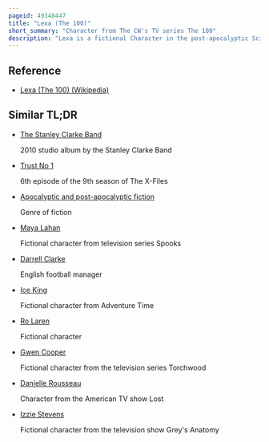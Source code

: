 ```yaml
---
pageid: 49348447
title: "Lexa (The 100)"
short_summary: "Character from The CW's TV series The 100"
description: "Lexa is a fictional Character in the post-apocalyptic Science Fiction Television Series the 100 portrayed by alycia Debnam-Carey. The recurring Character does not appear in the Books on which the Series is loosely based. The Commander of the allied Grounder Clans, Lexa is portrayed as a reasonable Leader and strong Warrior. She considers love a Weakness, a View significantly impacted by the Murder of her former Girlfriend. Although she starts to show romantic Feelings for Clarke Griffin and takes her Views into Consideration, Lexa puts her People first, even at the Expense of Clarke's Trust. Lexa's progressive Leadership places her in Conflict with her People, especially after Changes to her Coalition."
---
```


## Reference

- [Lexa (The 100) (Wikipedia)](https://en.wikipedia.org/?curid=49348447)

## Similar TL;DR

- [The Stanley Clarke Band](/tldr/en/the-stanley-clarke-band)

  2010 studio album by the Stanley Clarke Band

- [Trust No 1](/tldr/en/trust-no-1)

  6th episode of the 9th season of The X-Files

- [Apocalyptic and post-apocalyptic fiction](/tldr/en/apocalyptic-and-post-apocalyptic-fiction)

  Genre of fiction

- [Maya Lahan](/tldr/en/maya-lahan)

  Fictional character from television series Spooks

- [Darrell Clarke](/tldr/en/darrell-clarke)

  English football manager

- [Ice King](/tldr/en/ice-king)

  Fictional character from Adventure Time

- [Ro Laren](/tldr/en/ro-laren)

  Fictional character

- [Gwen Cooper](/tldr/en/gwen-cooper)

  Fictional character from the television series Torchwood

- [Danielle Rousseau](/tldr/en/danielle-rousseau)

  Character from the American TV show Lost

- [Izzie Stevens](/tldr/en/izzie-stevens)

  Fictional character from the television show Grey's Anatomy

